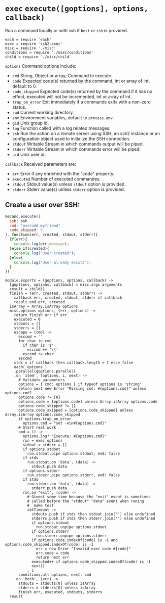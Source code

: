 
# `exec` `execute([goptions], options, callback)`

Run a command locally or with ssh if `host` or `ssh` is provided.

    each = require 'each'
    exec = require 'ssh2-exec'
    misc = require './misc'
    conditions = require './misc/conditions'
    child = require './misc/child'

`options`           Command options include:
*   `cmd`           String, Object or array; Command to execute.
*   `code`          Expected code(s) returned by the command, int or array of int, default to 0.
*   `code_skipped`  Expected code(s) returned by the command if it has no effect, executed will not be incremented, int or array of int.
*   `trap_on_error` Exit immediately  if a commands exits with a non-zero status.   
*   `cwd`           Current working directory.
*   `env`           Environment variables, default to `process.env`.
*   `gid`           Unix group id.
*   `log`           Function called with a log related messages.
*   `ssh`           Run the action on a remote server using SSH, an ssh2 instance or an configuration object used to initialize the SSH connection.
*   `stdout`        Writable Stream in which commands output will be piped.
*   `stderr`        Writable Stream in which commands error will be piped.
*   `uid`           Unix user id.

`callback`          Received parameters are:
*   `err`           Error if any enriched with the "code" property.
*   `executed`      Number of executed commandes.
*   `stdout`        Stdout value(s) unless `stdout` option is provided.
*   `stderr`        Stderr value(s) unless `stderr` option is provided.

## Create a user over SSH:

```javascript
mecano.execute({
  ssh: ssh
  cmd: "useradd myfriend"
  code_skipped: 9
}, function(err, created, stdout, stderr){
  if(err){
    console.log(err.message);
  }else if(created){
    console.log("User created");
  }else{
    console.log("User already exists");
  }
})
```

    module.exports = (goptions, options, callback) ->
      [goptions, options, callback] = misc.args arguments
      result = child()
      finish = (err, created, stdout, stderr) ->
        callback err, created, stdout, stderr if callback
        result.end err, created
      isArray = Array.isArray options
      misc.options options, (err, options) ->
        return finish err if err
        executed = 0
        stdouts = []
        stderrs = []
        escape = (cmd) ->
          esccmd = ''
          for char in cmd
            if char is '$'
              esccmd += '\\'
            esccmd += char
          esccmd
        stds = if callback then callback.length > 2 else false
        each( options )
        .parallel(goptions.parallel)
        .on 'item', (options, i, next) ->
          # Validate parameters
          options = { cmd: options } if typeof options is 'string'
          return next new Error "Missing cmd: #{options.cmd}" unless options.cmd?
          options.code ?= [0]
          options.code = [options.code] unless Array.isArray options.code
          options.code_skipped ?= []
          options.code_skipped = [options.code_skipped] unless Array.isArray options.code_skipped
          if options.trap_on_error
            options.cmd = "set -e\n#{options.cmd}"
          # Start real work
          cmd = () ->
            options.log? "Execute: #{options.cmd}"
            run = exec options
            stdout = stderr = []
            if options.stdout
              run.stdout.pipe options.stdout, end: false
            if stds
              run.stdout.on 'data', (data) ->
                stdout.push data
            if options.stderr
              run.stderr.pipe options.stderr, end: false
            if stds
              run.stderr.on 'data', (data) ->
                stderr.push data
            run.on "exit", (code) ->
              # Givent some time because the "exit" event is sometimes
              # called before the "stdout" "data" event when runing
              # `make test`
              setTimeout ->
                stdouts.push if stds then stdout.join('') else undefined
                stderrs.push if stds then stderr.join('') else undefined
                if options.stdout
                  run.stdout.unpipe options.stdout
                if options.stderr
                  run.stderr.unpipe options.stderr
                if options.code.indexOf(code) is -1 and options.code_skipped.indexOf(code) is -1
                  err = new Error "Invalid exec code #{code}"
                  err.code = code
                  return next err
                executed++ if options.code_skipped.indexOf(code) is -1
                next()
              , 1
          conditions.all options, next, cmd
        .on 'both', (err) ->
          stdouts = stdouts[0] unless isArray
          stderrs = stderrs[0] unless isArray
          finish err, executed, stdouts, stderrs
      result